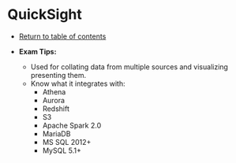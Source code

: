 # QuickSight

* [Return to table of contents](../../../README.md)

* **Exam Tips:**
  * Used for collating data from multiple sources and visualizing presenting them.
  * Know what it integrates with:
    * Athena
    * Aurora
    * Redshift
    * S3
    * Apache Spark 2.0
    * MariaDB
    * MS SQL 2012+
    * MySQL 5.1+
